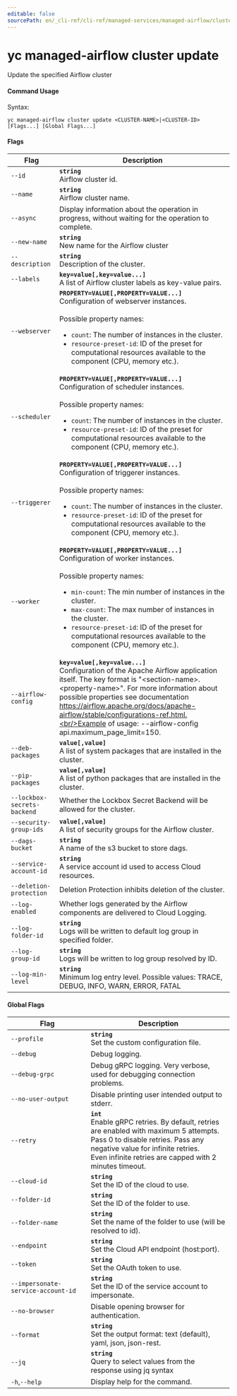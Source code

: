 ```yaml
---
editable: false
sourcePath: en/_cli-ref/cli-ref/managed-services/managed-airflow/cluster/update.md
---
```


# yc managed-airflow cluster update

Update the specified Airflow cluster

#### Command Usage

Syntax: 

`yc managed-airflow cluster update <CLUSTER-NAME>|<CLUSTER-ID> [Flags...] [Global Flags...]`

#### Flags

| Flag | Description |
|----|----|
|`--id`|<b>`string`</b><br/>Airflow cluster id.|
|`--name`|<b>`string`</b><br/>Airflow cluster name.|
|`--async`|Display information about the operation in progress, without waiting for the operation to complete.|
|`--new-name`|<b>`string`</b><br/>New name for the Airflow cluster|
|`--description`|<b>`string`</b><br/>Description of the cluster.|
|`--labels`|<b>`key=value[,key=value...]`</b><br/>A list of Airflow cluster labels as key-value pairs.|
|`--webserver`|<b>`PROPERTY=VALUE[,PROPERTY=VALUE...]`</b><br/>Configuration of webserver instances.<br/><br/>Possible property names:<br/><ul> <li><code>count</code>:     The number of instances in the cluster.</li> <li><code>resource-preset-id</code>:     ID of the preset for computational resources available to the component (CPU, memory etc.).</li> </ul>|
|`--scheduler`|<b>`PROPERTY=VALUE[,PROPERTY=VALUE...]`</b><br/>Configuration of scheduler instances.<br/><br/>Possible property names:<br/><ul> <li><code>count</code>:     The number of instances in the cluster.</li> <li><code>resource-preset-id</code>:     ID of the preset for computational resources available to the component (CPU, memory etc.).</li> </ul>|
|`--triggerer`|<b>`PROPERTY=VALUE[,PROPERTY=VALUE...]`</b><br/>Configuration of triggerer instances.<br/><br/>Possible property names:<br/><ul> <li><code>count</code>:     The number of instances in the cluster.</li> <li><code>resource-preset-id</code>:     ID of the preset for computational resources available to the component (CPU, memory etc.).</li> </ul>|
|`--worker`|<b>`PROPERTY=VALUE[,PROPERTY=VALUE...]`</b><br/>Configuration of worker instances.<br/><br/>Possible property names:<br/><ul> <li><code>min-count</code>:     The min number of instances in the cluster.</li> <li><code>max-count</code>:     The max number of instances in the cluster.</li> <li><code>resource-preset-id</code>:     ID of the preset for computational resources available to the component (CPU, memory etc.).</li> </ul>|
|`--airflow-config`|<b>`key=value[,key=value...]`</b><br/>Configuration of the Apache Airflow application itself. The key format is "\<section-name\>.\<property-name\>". For more information about possible properties see documentation https://airflow.apache.org/docs/apache-airflow/stable/configurations-ref.html.<br/>Example of usage: --airflow-config api.maximum_page_limit=150.|
|`--deb-packages`|<b>`value[,value]`</b><br/>A list of system packages that are installed in the cluster.|
|`--pip-packages`|<b>`value[,value]`</b><br/>A list of python packages that are installed in the cluster.|
|`--lockbox-secrets-backend`|Whether the Lockbox Secret Backend will be allowed for the cluster.|
|`--security-group-ids`|<b>`value[,value]`</b><br/>A list of security groups for the Airflow cluster.|
|`--dags-bucket`|<b>`string`</b><br/>A name of the s3 bucket to store dags.|
|`--service-account-id`|<b>`string`</b><br/>A service account id used to access Cloud resources.|
|`--deletion-protection`|Deletion Protection inhibits deletion of the cluster.|
|`--log-enabled`|Whether logs generated by the Airflow components are delivered to Cloud Logging.|
|`--log-folder-id`|<b>`string`</b><br/>Logs will be written to default log group in specified folder.|
|`--log-group-id`|<b>`string`</b><br/>Logs will be written to log group resolved by ID.|
|`--log-min-level`|<b>`string`</b><br/>Minimum log entry level. Possible values: TRACE, DEBUG, INFO, WARN, ERROR, FATAL|

#### Global Flags

| Flag | Description |
|----|----|
|`--profile`|<b>`string`</b><br/>Set the custom configuration file.|
|`--debug`|Debug logging.|
|`--debug-grpc`|Debug gRPC logging. Very verbose, used for debugging connection problems.|
|`--no-user-output`|Disable printing user intended output to stderr.|
|`--retry`|<b>`int`</b><br/>Enable gRPC retries. By default, retries are enabled with maximum 5 attempts.<br/>Pass 0 to disable retries. Pass any negative value for infinite retries.<br/>Even infinite retries are capped with 2 minutes timeout.|
|`--cloud-id`|<b>`string`</b><br/>Set the ID of the cloud to use.|
|`--folder-id`|<b>`string`</b><br/>Set the ID of the folder to use.|
|`--folder-name`|<b>`string`</b><br/>Set the name of the folder to use (will be resolved to id).|
|`--endpoint`|<b>`string`</b><br/>Set the Cloud API endpoint (host:port).|
|`--token`|<b>`string`</b><br/>Set the OAuth token to use.|
|`--impersonate-service-account-id`|<b>`string`</b><br/>Set the ID of the service account to impersonate.|
|`--no-browser`|Disable opening browser for authentication.|
|`--format`|<b>`string`</b><br/>Set the output format: text (default), yaml, json, json-rest.|
|`--jq`|<b>`string`</b><br/>Query to select values from the response using jq syntax|
|`-h`,`--help`|Display help for the command.|

